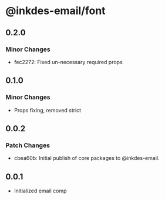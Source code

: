 # @inkdes-email/font

## 0.2.0

### Minor Changes

- fec2272: Fixed un-necessary required props

## 0.1.0

### Minor Changes

- Props fixing, removed strict

## 0.0.2

### Patch Changes

- cbea60b: Initial publish of core packages to @inkdes-email.

## 0.0.1

- Initialized email comp
